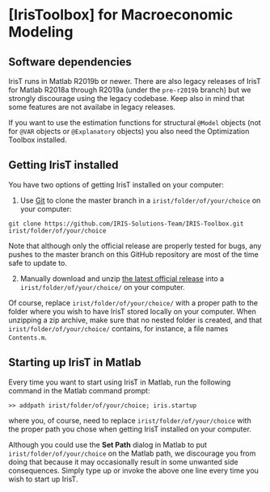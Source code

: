 # [IrisToolbox] for Macroeconomic Modeling

## Software dependencies

IrisT runs in Matlab R2019b or newer. There are also legacy releases of IrisT for Matlab R2018a through R2019a (under the `pre-r2019b` branch) but we strongly discourage using the legacy codebase. Keep also in mind that some features are not availabe in legacy releases.

If you want to use the estimation functions for structural `@Model` objects (not for `@VAR` objects or `@Explanatory` objects) you also need the Optimization Toolbox installed.


## Getting IrisT installed

You have two options of getting IrisT installed on your computer:

1. Use [Git](https://git-scm.com) to clone the master branch in a `irist/folder/of/your/choice` on your computer:

```
git clone https://github.com/IRIS-Solutions-Team/IRIS-Toolbox.git irist/folder/of/your/choice
```

Note that although only the official release are properly tested for bugs, any pushes to the master branch on this GitHub repository are most of the time safe to update to.

2. Manually download and unzip [the latest official release](https://github.com/IRIS-Solutions-Team/IRIS-Toolbox/releases/tag/Release-20210802) into a `irist/folder/of/your/choice/` on your computer.

Of course, replace `irist/folder/of/your/choice/` with a proper path to the folder where you wish to have IrisT stored locally on your computer. When unzipping a zip archive, make sure that no nested folder is created, and that `irist/folder/of/your/choice/` contains, for instance, a file names `Contents.m`.


## Starting up IrisT in Matlab

Every time you want to start using IrisT in Matlab, run the following command in the Matlab command prompt:

```
>> addpath irist/folder/of/your/choice; iris.startup
```

where you, of course, need to replace `irist/folder/of/your/choice` with the proper path you chose when getting IrisT installed on your computer.

Although you could use the **Set Path** dialog in Matlab to put `irist/folder/of/your/choice` on the Matlab path, we discourage you from doing that because it may occasionally result in some unwanted side consequences. Simply type up or invoke the above one line every time you wish to start up IrisT.

